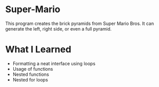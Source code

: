 # Super-Mario
This program creates the brick pyramids from Super Mario Bros. It can generate the left, right side, or even a full pyramid. 

# What I Learned
- Formatting a neat interface using loops
- Usage of functions
- Nested functions
- Nested for loops

